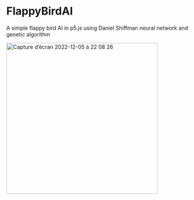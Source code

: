 # FlappyBirdAI
A simple flappy bird AI in p5.js using Daniel Shiffman neural network and genetic algorithm

<img width="399" alt="Capture d’écran 2022-12-05 à 22 08 26" src="https://user-images.githubusercontent.com/107322964/205743169-e15448aa-8a5a-4c9f-9ab1-7a48257f9bb6.png">
